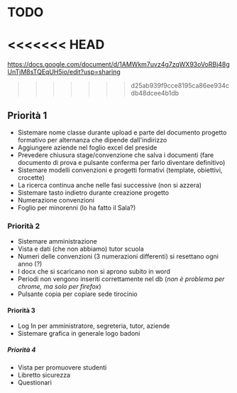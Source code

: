 # TODO

<<<<<<< HEAD
=======
https://docs.google.com/document/d/1AMWkm7uvz4g7zqWX93oVoRBj48gUnTjM8sTQEqUH5io/edit?usp=sharing

>>>>>>> d25ab939f9cce8195ca86ee934cdb48dcee4b1db
## Priorità 1
* Sistemare nome classe durante upload e parte del documento progetto formativo per alternanza che dipende dall'indirizzo
* Aggiungere aziende nel foglio excel del preside
* Prevedere chiusura stage/convenzione che salva i documenti (fare documento di prova e pulsante conferma per farlo diventare definitivo)
* Sistemare modelli convenzioni e progetti formativi (template, obiettivi, crocette)
* La ricerca continua anche nelle fasi successive (non si azzera)
* Sistemare tasto indietro durante creazione progetto
* Numerazione convenzioni
* Foglio per minorenni (lo ha fatto il Sala?)

### Priorità 2
* Sistemare amministrazione
* Vista e dati (che non abbiamo) tutor scuola
* Numeri delle convenzioni (3 numerazioni differenti) si resettano ogni anno (?)
* I docx che si scaricano non si aprono subito in word
* Periodi non vengono inseriti correttamente nel db (*non è problema per chrome, ma solo per firefox*)
* Pulsante copia per copiare sede tirocinio

#### Priorità 3
* Log In per amministratore, segreteria, tutor, aziende
* Sistemare grafica in generale logo badoni

##### Priorità 4
* Vista per promuovere studenti
* Libretto sicurezza
* Questionari
